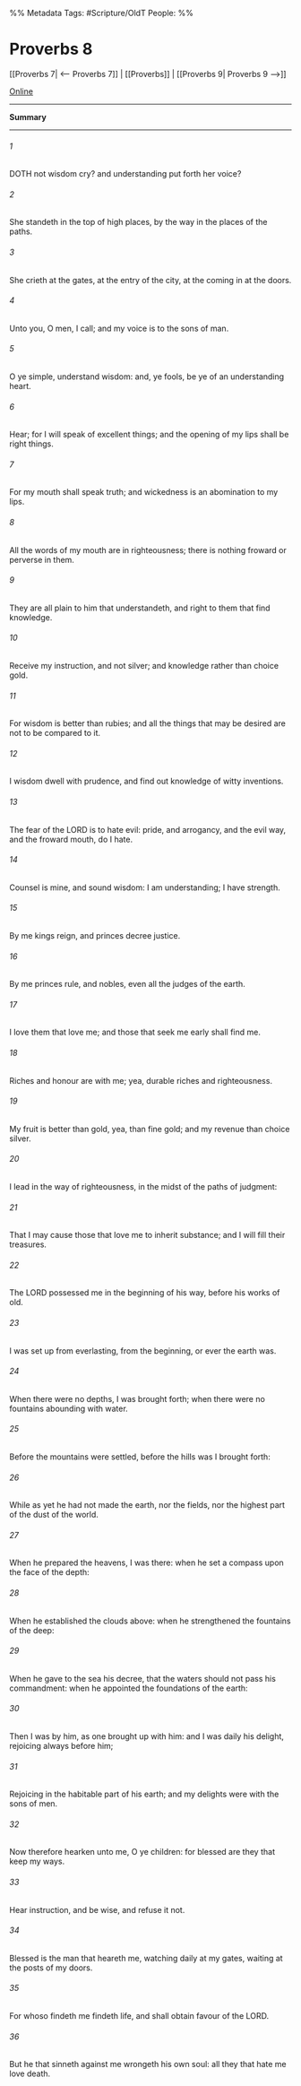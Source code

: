 

%% Metadata
Tags: #Scripture/OldT
People: 
%%
# Proverbs 8
[[Proverbs 7| <-- Proverbs 7]] | [[Proverbs]] | [[Proverbs 9| Proverbs 9 -->]]

[Online](https://churchofjesuschrist.org/study/scriptures/ot/prov/8?lang=eng)

---
__Summary__



---

###### 1
DOTH not wisdom cry?  and understanding put forth her voice?
###### 2
She standeth in the top of high places, by the way in the places of the paths.
###### 3
She crieth at the gates, at the entry of the city, at the coming in at the doors.
###### 4
Unto you, O men, I call; and my voice is to the sons of man.
###### 5
O ye simple, understand wisdom: and, ye fools, be ye of an understanding heart.
###### 6
Hear; for I will speak of excellent things; and the opening of my lips shall be right things.
###### 7
For my mouth shall speak truth; and wickedness is an abomination to my lips.
###### 8
All the words of my mouth are in righteousness; there is nothing froward or perverse in them.
###### 9
They are all plain to him that understandeth, and right to them that find knowledge.
###### 10
Receive my instruction, and not silver; and knowledge rather than choice gold.
###### 11
For wisdom is better than rubies; and all the things that may be desired are not to be compared to it.
###### 12
I wisdom dwell with prudence, and find out knowledge of witty inventions.
###### 13
The fear of the LORD is to hate evil: pride, and arrogancy, and the evil way, and the froward mouth, do I hate.
###### 14
Counsel is mine, and sound wisdom: I am understanding; I have strength.
###### 15
By me kings reign, and princes decree justice.
###### 16
By me princes rule, and nobles, even all the judges of the earth.
###### 17
I love them that love me; and those that seek me early shall find me.
###### 18
Riches and honour are with me; yea, durable riches and righteousness.
###### 19
My fruit is better than gold, yea, than fine gold; and my revenue than choice silver.
###### 20
I lead in the way of righteousness, in the midst of the paths of judgment:
###### 21
That I may cause those that love me to inherit substance; and I will fill their treasures.
###### 22
The LORD possessed me in the beginning of his way, before his works of old.
###### 23
I was set up from everlasting, from the beginning, or ever the earth was.
###### 24
When there were no depths, I was brought forth; when there were no fountains abounding with water.
###### 25
Before the mountains were settled, before the hills was I brought forth:
###### 26
While as yet he had not made the earth, nor the fields, nor the highest part of the dust of the world.
###### 27
When he prepared the heavens, I was there: when he set a compass upon the face of the depth:
###### 28
When he established the clouds above: when he strengthened the fountains of the deep:
###### 29
When he gave to the sea his decree, that the waters should not pass his commandment: when he appointed the foundations of the earth:
###### 30
Then I was by him, as one brought up with him: and I was daily his delight, rejoicing always before him;
###### 31
Rejoicing in the habitable part of his earth; and my delights were with the sons of men.
###### 32
Now therefore hearken unto me, O ye children: for blessed are they that keep my ways.
###### 33
Hear instruction, and be wise, and refuse it not.
###### 34
Blessed is the man that heareth me, watching daily at my gates, waiting at the posts of my doors.
###### 35
For whoso findeth me findeth life, and shall obtain favour of the LORD.
###### 36
But he that sinneth against me wrongeth his own soul: all they that hate me love death.




